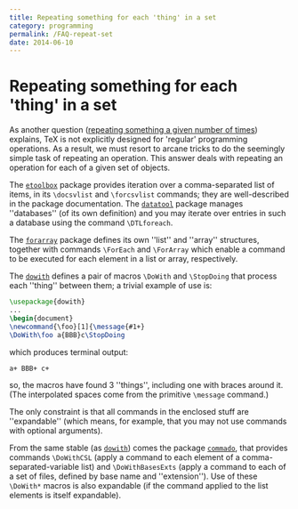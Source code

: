 ```yaml
---
title: Repeating something for each 'thing' in a set
category: programming
permalink: /FAQ-repeat-set
date: 2014-06-10
---
```


# Repeating something for each 'thing' in a set

As another question 
([repeating something a given number of times](FAQ-repeat-num))
explains, TeX is not explicitly designed for 'regular' programming
operations. As a result, we must resort to arcane tricks to do the
seemingly simple task of repeating an operation.  This answer deals
with repeating an operation for each of a given set of objects.

The [`etoolbox`](https://ctan.org/pkg/etoolbox) package provides iteration over a
comma-separated list of items, in its `\docsvlist` and
`\forcsvlist` commands; they are well-described in the package
documentation.  The [`datatool`](https://ctan.org/pkg/datatool) package manages ''databases''
(of its own definition) and you may iterate over entries in such a
database using the command `\DTLforeach`.

The [`forarray`](https://ctan.org/pkg/forarray) package defines its own ''list'' and ''array''
structures, together with commands `\ForEach` and `\ForArray`
which enable a command to be executed for each element in a list or
array, respectively.

The [`dowith`](https://ctan.org/pkg/dowith) defines a pair of macros `\DoWith` and
`\StopDoing` that process each ''thing'' between them; a trivial
example of use is:
```latex
\usepackage{dowith}
...
\begin{document}
\newcommand{\foo}[1]{\message{#1+}
\DoWith\foo a{BBB}c\StopDoing
```
which produces terminal output:
```latex
a+ BBB+ c+
```
so, the macros have found 3 ''things'', including one with braces
around it.  (The interpolated spaces come from the primitive
`\message` command.)

The only constraint is that all commands in the enclosed stuff are
''expandable'' (which means, for example, that you may not use
commands with optional arguments).

From the same stable (as [`dowith`](https://ctan.org/pkg/dowith)) comes the package
[`commado`](https://ctan.org/pkg/commado), that provides commands `\DoWithCSL` (apply a
command to each element of a comma-separated-variable list) and
`\DoWithBasesExts` (apply a command to each of a set of files,
defined by base name and ''extension'').  Use of these `\DoWith*`
macros is also expandable (if the command applied to the list elements
is itself expandable).

